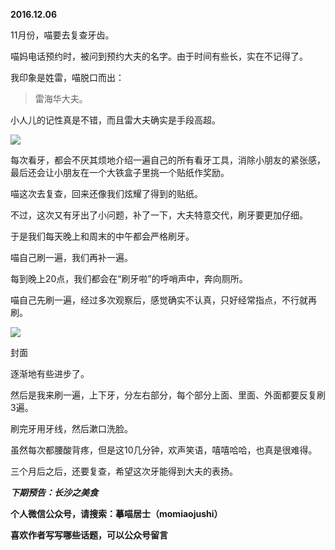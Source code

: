 
          
            
**2016.12.06**

11月份，喵要去复查牙齿。

喵妈电话预约时，被问到预约大夫的名字。由于时间有些长，实在不记得了。

我印象是姓雷，喵脱口而出：
>雷海华大夫。



小人儿的记性真是不错，而且雷大夫确实是手段高超。




![](//upload-images.jianshu.io/upload_images/51001-ca5ce0d388ebcb54.jpg)




每次看牙，都会不厌其烦地介绍一遍自己的所有看牙工具，消除小朋友的紧张感，最后还会让小朋友在一个大铁盒子里挑一个贴纸作奖励。

喵这次去复查，回来还像我们炫耀了得到的贴纸。

不过，这次又有牙出了小问题，补了一下，大夫特意交代，刷牙要更加仔细。

于是我们每天晚上和周末的中午都会严格刷牙。

喵自己刷一遍，我们再补一遍。

每到晚上20点，我们都会在“刷牙啦”的呼哨声中，奔向厕所。

喵自己先刷一遍，经过多次观察后，感觉确实不认真，只好经常指点，不行就再刷。




![](//upload-images.jianshu.io/upload_images/51001-fb05342750860267.jpg)

封面


逐渐地有些进步了。

然后是我来刷一遍，上下牙，分左右部分，每个部分上面、里面、外面都要反复刷3遍。

刷完牙用牙线，然后漱口洗脸。

虽然每次都腰酸背疼，但是这10几分钟，欢声笑语，嘻嘻哈哈，也真是很难得。

三个月后之后，还要复查，希望这次牙能得到大夫的表扬。


***下期预告：长沙之美食***


**个人微信公众号，请搜索：摹喵居士（momiaojushi）**

**喜欢作者写写哪些话题，可以公众号留言**

          
        